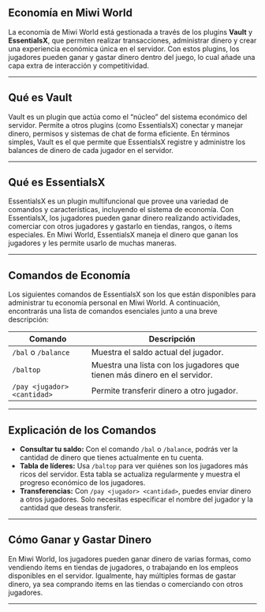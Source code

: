 ## Economía en Miwi World

La economía de Miwi World está gestionada a través de los plugins **Vault** y **EssentialsX**, que permiten realizar transacciones, administrar dinero y crear una experiencia económica única en el servidor. Con estos plugins, los jugadores pueden ganar y gastar dinero dentro del juego, lo cual añade una capa extra de interacción y competitividad.

--------

## Qué es Vault

Vault es un plugin que actúa como el “núcleo” del sistema económico del servidor. Permite a otros plugins (como EssentialsX) conectar y manejar dinero, permisos y sistemas de chat de forma eficiente. En términos simples, Vault es el que permite que EssentialsX registre y administre los balances de dinero de cada jugador en el servidor.

--------

## Qué es EssentialsX

EssentialsX es un plugin multifuncional que provee una variedad de comandos y características, incluyendo el sistema de economía. Con EssentialsX, los jugadores pueden ganar dinero realizando actividades, comerciar con otros jugadores y gastarlo en tiendas, rangos, o ítems especiales. En Miwi World, EssentialsX maneja el dinero que ganan los jugadores y les permite usarlo de muchas maneras.

----------

## Comandos de Economía

Los siguientes comandos de EssentialsX son los que están disponibles para administrar tu economía personal en Miwi World. A continuación, encontrarás una lista de comandos esenciales junto a una breve descripción:

| Comando                     | Descripción                                                               |
|-----------------------------|---------------------------------------------------------------------------|
| `/bal` o `/balance`         | Muestra el saldo actual del jugador.                                      |
| `/baltop`                   | Muestra una lista con los jugadores que tienen más dinero en el servidor. |
| `/pay <jugador> <cantidad>` | Permite transferir dinero a otro jugador.                                 |

----------

## Explicación de los Comandos

-   **Consultar tu saldo:** Con el comando `/bal` o `/balance`, podrás ver la cantidad de dinero que tienes actualmente en tu cuenta.
-   **Tabla de líderes:** Usa `/baltop` para ver quiénes son los jugadores más ricos del servidor. Esta tabla se actualiza regularmente y muestra el progreso económico de los jugadores.
-   **Transferencias:** Con `/pay <jugador> <cantidad>`, puedes enviar dinero a otros jugadores. Solo necesitas especificar el nombre del jugador y la cantidad que deseas transferir.

----------

## Cómo Ganar y Gastar Dinero

En Miwi World, los jugadores pueden ganar dinero de varias formas, como vendiendo ítems en tiendas de jugadores, o trabajando en los empleos disponibles en el servidor. Igualmente, hay múltiples formas de gastar dinero, ya sea comprando items en las tiendas o comerciando con otros jugadores.

----------